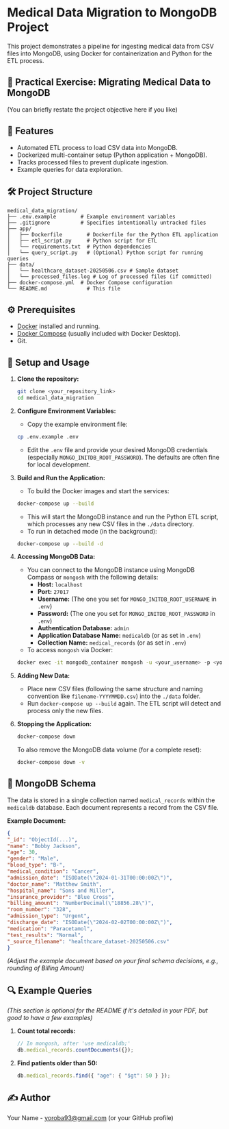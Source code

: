 # Medical Data Migration to MongoDB Project

This project demonstrates a pipeline for ingesting medical data from CSV files into MongoDB, using Docker for containerization and Python for the ETL process.

## 🧪 Practical Exercise: Migrating Medical Data to MongoDB

(You can briefly restate the project objective here if you like)

## 🚀 Features

*   Automated ETL process to load CSV data into MongoDB.
*   Dockerized multi-container setup (Python application + MongoDB).
*   Tracks processed files to prevent duplicate ingestion.
*   Example queries for data exploration.

## 🛠️ Project Structure

```
medical_data_migration/
├── .env.example        # Example environment variables
├── .gitignore          # Specifies intentionally untracked files
├── app/
│   ├── Dockerfile        # Dockerfile for the Python ETL application
│   ├── etl_script.py     # Python script for ETL
│   └── requirements.txt  # Python dependencies
│   └── query_script.py   # (Optional) Python script for running queries
├── data/
│   └── healthcare_dataset-20250506.csv # Sample dataset
│   └── processed_files.log # Log of processed files (if committed)
├── docker-compose.yml  # Docker Compose configuration
└── README.md             # This file
```

## ⚙️ Prerequisites

*   [Docker](https://www.docker.com/get-started) installed and running.
*   [Docker Compose](https://docs.docker.com/compose/install/) (usually included with Docker Desktop).
*   Git.

## 📝 Setup and Usage

1.  **Clone the repository:**
    ```bash
    git clone <your_repository_link>
    cd medical_data_migration
    ```

2.  **Configure Environment Variables:**
    *   Copy the example environment file:
    ```bash
    cp .env.example .env
    ```
    *   Edit the `.env` file and provide your desired MongoDB credentials (especially `MONGO_INITDB_ROOT_PASSWORD`). The defaults are often fine for local development.

3.  **Build and Run the Application:**
    *   To build the Docker images and start the services:
    ```bash
    docker-compose up --build
    ```
    *   This will start the MongoDB instance and run the Python ETL script, which processes any new CSV files in the `./data` directory.
    *   To run in detached mode (in the background):
    ```bash
    docker-compose up --build -d
    ```

4.  **Accessing MongoDB Data:**
    *   You can connect to the MongoDB instance using MongoDB Compass or `mongosh` with the following details:
        *   **Host:** `localhost`
        *   **Port:** `27017`
        *   **Username:** (The one you set for `MONGO_INITDB_ROOT_USERNAME` in `.env`)
        *   **Password:** (The one you set for `MONGO_INITDB_ROOT_PASSWORD` in `.env`)
        *   **Authentication Database:** `admin`
        *   **Application Database Name:** `medicaldb` (or as set in `.env`)
        *   **Collection Name:** `medical_records` (or as set in `.env`)
    *   To access `mongosh` via Docker:
    ```bash
    docker exec -it mongodb_container mongosh -u <your_username> -p <your_password> --authenticationDatabase admin medicaldb
    ```

5.  **Adding New Data:**
    *   Place new CSV files (following the same structure and naming convention like `filename-YYYYMMDD.csv`) into the `./data` folder.
    *   Run `docker-compose up --build` again. The ETL script will detect and process only the new files.

6.  **Stopping the Application:**
    ```bash
    docker-compose down
    ```
    To also remove the MongoDB data volume (for a complete reset):
    ```bash
    docker-compose down -v
    ```

## 📄 MongoDB Schema

The data is stored in a single collection named `medical_records` within the `medicaldb` database. Each document represents a record from the CSV file.

**Example Document:**
```json
{
"_id": "ObjectId(...)",
"name": "Bobby Jackson",
"age": 30,
"gender": "Male",
"blood_type": "B-",
"medical_condition": "Cancer",
"admission_date": "ISODate(\"2024-01-31T00:00:00Z\")",
"doctor_name": "Matthew Smith",
"hospital_name": "Sons and Miller",
"insurance_provider": "Blue Cross",
"billing_amount": "NumberDecimal(\"18856.28\")",
"room_number": "328",
"admission_type": "Urgent",
"discharge_date": "ISODate(\"2024-02-02T00:00:00Z\")",
"medication": "Paracetamol",
"test_results": "Normal",
"_source_filename": "healthcare_dataset-20250506.csv"
}
```
*(Adjust the example document based on your final schema decisions, e.g., rounding of Billing Amount)*

## 🔍 Example Queries
*(This section is optional for the README if it's detailed in your PDF, but good to have a few examples)*

1.  **Count total records:**
    ```javascript
    // In mongosh, after 'use medicaldb;'
    db.medical_records.countDocuments({});
    ```
2.  **Find patients older than 50:**
    ```javascript
    db.medical_records.find({ "age": { "$gt": 50 } });
    ```

## ✍️ Author

Your Name - yoroba93@gmail.com (or your GitHub profile)
